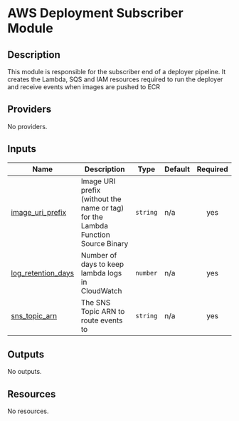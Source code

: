 <!-- BEGIN_TF_DOCS -->
# AWS Deployment Subscriber Module

## Description

This module is responsible for the subscriber end of
a deployer pipeline. It creates the Lambda, SQS and
IAM resources required to run the deployer and receive
events when images are pushed to ECR

## Providers

No providers.

## Inputs

| Name | Description | Type | Default | Required |
|------|-------------|------|---------|:--------:|
| <a name="input_image_uri_prefix"></a> [image\_uri\_prefix](#input\_image\_uri\_prefix) | Image URI prefix (without the name or tag) for the Lambda Function Source Binary | `string` | n/a | yes |
| <a name="input_log_retention_days"></a> [log\_retention\_days](#input\_log\_retention\_days) | Number of days to keep lambda logs in CloudWatch | `number` | n/a | yes |
| <a name="input_sns_topic_arn"></a> [sns\_topic\_arn](#input\_sns\_topic\_arn) | The SNS Topic ARN to route events to | `string` | n/a | yes |

## Outputs

No outputs.

## Resources

No resources.
<!-- END_TF_DOCS -->
